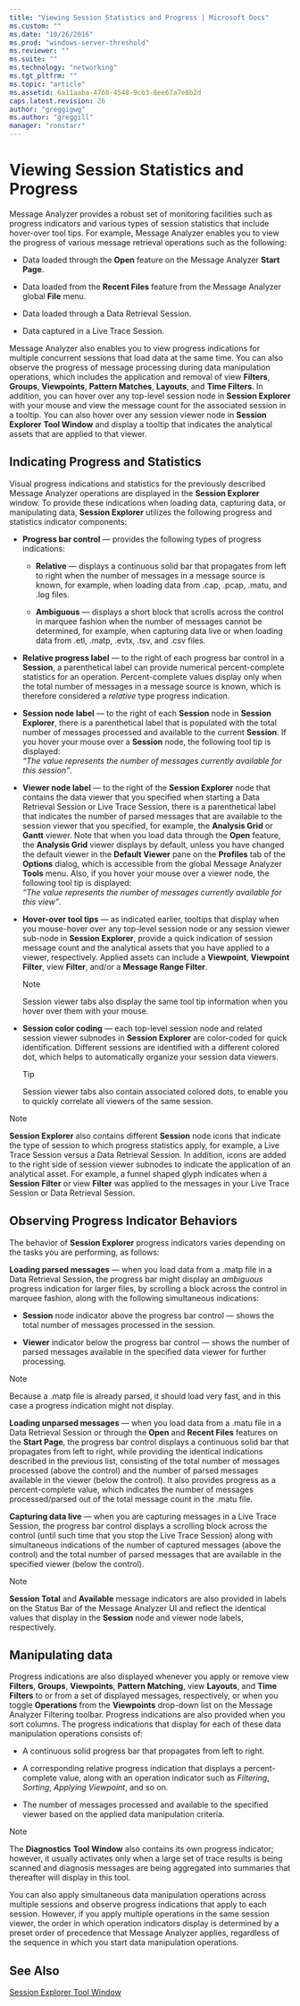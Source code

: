```yaml
---
title: "Viewing Session Statistics and Progress | Microsoft Docs"
ms.custom: ""
ms.date: "10/26/2016"
ms.prod: "windows-server-threshold"
ms.reviewer: ""
ms.suite: ""
ms.technology: "networking"
ms.tgt_pltfrm: ""
ms.topic: "article"
ms.assetid: 6a11aaba-4760-4548-9cb3-8ee67a7e8b2d
caps.latest.revision: 26
author: "greggigwg"
ms.author: "greggill"
manager: "ronstarr"
---
```


# Viewing Session Statistics and Progress

Message Analyzer provides a robust set of monitoring facilities such as progress indicators and various types of session statistics that include hover-over tool tips. For example, Message Analyzer enables you to view the progress of various message retrieval operations such as the following:  
  
-   Data loaded through the **Open** feature on the Message Analyzer **Start Page**.  
  
-   Data loaded from the **Recent Files** feature from the Message Analyzer global **File** menu.  
  
-   Data loaded through a Data Retrieval Session.  
  
-   Data captured in a Live Trace Session.  
  
Message Analyzer also enables you to view progress indications for multiple concurrent sessions that load data at the same time. You can also observe the progress of message processing during data manipulation operations, which includes the application and removal of view **Filters**, **Groups**, **Viewpoints**, **Pattern Matches**, **Layouts**, and **Time Filters**. In addition, you can hover over any top-level session node in **Session Explorer** with your mouse and view the message count for the associated session in a tooltip. You can also hover over any session viewer node in **Session Explorer** **Tool Window** and display a tooltip that indicates the analytical assets that are applied to that viewer.  
  
## Indicating Progress and Statistics  

 Visual progress indications and statistics for the previously described Message Analyzer operations are displayed in the **Session Explorer** window. To provide these indications when loading data, capturing data, or manipulating data, **Session Explorer** utilizes the following progress and statistics indicator components:  
  
- **Progress bar control** — provides the following types of progress indications:  
  
  -   **Relative** — displays a continuous solid bar that propagates from left to right when the number of messages in a message source is known, for example, when loading data from .cap, .pcap, .matu, and .log files.  
  
  -   **Ambiguous** — displays a short block that scrolls across the control in marquee fashion when the number of messages cannot be determined, for example, when capturing data live or when loading data from .etl, .matp, .evtx, .tsv, and .csv files.  
  
- **Relative progress label** — to the right of each progress bar control in a **Session**, a parenthetical label can provide numerical percent-complete statistics for an operation. Percent-complete values display only when the total number of messages in a message source is known, which is therefore considered a *relative* type progress indication.  
  
- **Session node label** — to the right of each **Session** node in **Session Explorer**, there is a parenthetical label that is populated with the total number of messages processed and available to the current **Session**. If you hover your mouse over a **Session** node, the following tool tip is displayed:   
  *“The value represents the number of messages currently available for this session”*.  
  
- **Viewer node label** — to the right of the **Session Explorer** node that contains the data viewer that you specified when starting a Data Retrieval Session or Live Trace Session, there is a parenthetical label that indicates the number of parsed messages that are available to the session viewer that you specified, for example, the **Analysis Grid** or **Gantt** viewer. Note that when you load data through the **Open** feature, the **Analysis Grid** viewer displays by default, unless you have changed the default viewer in the **Default Viewer** pane on the **Profiles** tab of the **Options** dialog, which is accessible from the global Message Analyzer **Tools** menu. Also, if you hover your mouse over a viewer node, the following tool tip is displayed:   
  *“The value represents the number of messages currently available for this view”*.  
  
- **Hover-over tool tips** — as indicated earlier, tooltips that display when you mouse-hover over any top-level session node or any session viewer sub-node in **Session Explorer**, provide a quick indication of session message count and the analytical assets that you have applied to a viewer, respectively. Applied assets can include a **Viewpoint**, **Viewpoint Filter**, view **Filter**, and/or a **Message Range Filter**.  
  
  > [!NOTE]
  >  Session viewer tabs also display the same tool tip information when you hover over them with your mouse.  
  
- **Session color coding** — each top-level session node and related session viewer subnodes in **Session Explorer** are color-coded for quick identification. Different sessions are identified with a different colored dot, which helps to automatically organize your session data viewers.  
  
  > [!TIP]
  >  Session viewer tabs also contain associated colored dots, to enable you to quickly correlate all viewers of the same session.  
  
> [!NOTE]
>  **Session Explorer** also contains different **Session** node icons that indicate the type of session to which progress statistics apply, for example, a Live Trace Session versus a Data Retrieval Session. In addition, icons are added to the right side of session viewer subnodes to indicate the application of an analytical asset. For example, a funnel shaped glyph indicates when a **Session Filter** or view **Filter** was applied to the messages in your Live Trace Session or Data Retrieval Session.  
  
## Observing Progress Indicator Behaviors  

 The behavior of **Session Explorer** progress indicators varies depending on the tasks you are performing, as follows:  
  
 **Loading parsed messages** — when you load data from a .matp file in a Data Retrieval Session, the progress bar might display an *ambiguous* progress indication for larger files, by scrolling a block across the control in marquee fashion, along with the following simultaneous indications:  
  
-   **Session** node indicator above the progress bar control — shows the total number of messages processed in the session.  
  
-   **Viewer** indicator below the progress bar control — shows the number of parsed messages available in the specified data viewer for further processing.  
  
> [!NOTE]
>  Because a .matp file is already parsed, it should load very fast, and in this case a progress indication might not display.  
  
 **Loading unparsed messages** — when you load data from a .matu file in a Data Retrieval Session or through the **Open** and **Recent Files** features on the **Start Page**, the progress bar control displays a continuous solid bar that propagates from left to right, while providing the identical indications described in the previous list, consisting of the total number of messages processed (above the control) and the number of parsed messages available in the viewer (below the control). It also provides progress as a percent-complete value, which indicates the number of messages processed/parsed out of the total message count in the .matu file.  
  
 **Capturing data live** — when you are capturing messages in a Live Trace Session, the progress bar control displays a scrolling block across the control (until such time that you stop the Live Trace Session) along with simultaneous indications of the number of captured messages (above the control) and the total number of parsed messages that are available in the specified viewer (below the control).  
  
> [!NOTE]
>  **Session Total** and **Available** message indicators are also provided in labels on the Status Bar of the Message Analyzer UI and reflect the identical values that display in the **Session** node and viewer node labels, respectively.  
  
## Manipulating data  

 Progress indications are also displayed whenever you apply or remove view **Filters**, **Groups**, **Viewpoints**, **Pattern Matching**, view **Layouts**, and **Time Filters** to or from a set of displayed messages, respectively, or when you toggle **Operations** from the **Viewpoints** drop-down list on the Message Analyzer Filtering toolbar. Progress indications are also provided when you sort columns. The progress indications that display for each of these data manipulation operations consists of:  
  
-   A continuous solid progress bar that propagates from left to right.  
  
-   A corresponding relative progress indication that displays a percent-complete value, along with an operation indicator such as *Filtering*, *Sorting*, *Applying Viewpoint*, and so on.  
  
-   The number of messages processed and available to the specified viewer based on the applied data manipulation criteria.  
  
> [!NOTE]
>  The **Diagnostics** **Tool Window** also contains its own progress indicator; however, it usually activates only when a large set of trace results is being scanned and diagnosis messages are being aggregated into summaries that thereafter will display in this tool.  
  
 You can also apply simultaneous data manipulation operations across multiple sessions and observe progress indications that apply to each session. However, if you apply multiple operations in the same session viewer, the order in which operation indicators display is determined by a preset order of precedence that Message Analyzer applies, regardless of the sequence in which you start data manipulation operations.  
  
## See Also  

[Session Explorer Tool Window](session-explorer-tool-window.md)